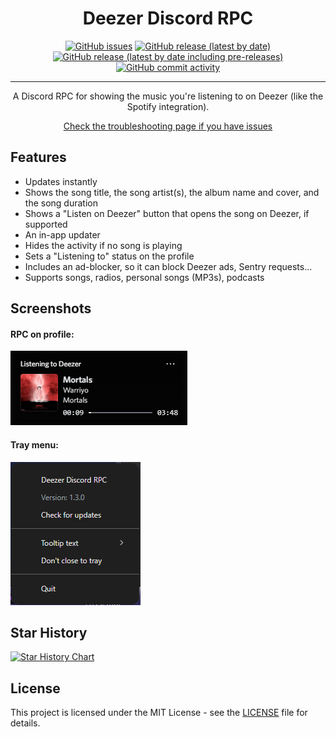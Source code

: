 <div align="center">
    <h1>Deezer Discord RPC</h1>
    <a href="https://github.com/JustYuuto/deezer-discord-rpc/issues"><img alt="GitHub issues" src="https://img.shields.io/github/issues/justyuuto/deezer-discord-rpc?style=for-the-badge"></a>
    <a href="https://github.com/JustYuuto/deezer-discord-rpc/releases/latest"><img alt="GitHub release (latest by date)" src="https://img.shields.io/github/downloads/justyuuto/deezer-discord-rpc/latest/total?style=for-the-badge"></a>
    <a href="https://github.com/JustYuuto/deezer-discord-rpc/releases/latest"><img alt="GitHub release (latest by date including pre-releases)" src="https://img.shields.io/github/v/release/justyuuto/deezer-discord-rpc?include_prereleases&label=latest%20release&style=for-the-badge"></a>
    <a href="https://github.com/JustYuuto/deezer-discord-rpc/commits"><img alt="GitHub commit activity" src="https://img.shields.io/github/commit-activity/w/justyuuto/deezer-discord-rpc?style=for-the-badge"></a>
    <hr />
    <p>A Discord RPC for showing the music you're listening to on Deezer (like the Spotify integration).</p>
    <a href="https://github.com/JustYuuto/deezer-discord-rpc/wiki/Troubleshooting">Check the troubleshooting page if you have issues</a>
</div>

## Features

* Updates instantly
* Shows the song title, the song artist(s), the album name and cover, and the song duration
* Shows a "Listen on Deezer" button that opens the song on Deezer, if supported
* An in-app updater
* Hides the activity if no song is playing
* Sets a "Listening to" status on the profile
* Includes an ad-blocker, so it can block Deezer ads, Sentry requests...
* Supports songs, radios, personal songs (MP3s), podcasts

## Screenshots

#### RPC on profile:

![RPC on profile](screenshots/rpc.png)

#### Tray menu:

![Tray menu](screenshots/tray_menu.png)

## Star History

[![Star History Chart](https://api.star-history.com/svg?repos=JustYuuto/deezer-discord-rpc&type=Date)](https://star-history.com/#JustYuuto/deezer-discord-rpc&Date)

## License

This project is licensed under the MIT License - see the [LICENSE](LICENSE) file for details.
